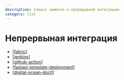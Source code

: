 ```yaml
---
description: Спиоск заметок о непрерывной интеграции
category: list
---
```

# Непрервыная интеграция

- [[fabric]]
- [[jenkins]]
- [[github-action]]
- [[fastapi-template-deployment]]
- [[digital-ocean-doctl]]

[//begin]: # "Autogenerated link references for markdown compatibility"
[fabric]: ../notes/fabric "Fabric"
[jenkins]: ../notes/jenkins "Jenkins"
[github-action]: ../notes/github-action "Githunb-action"
[fastapi-template-deployment]: ../notes/fastapi-template-deployment "fastapi template deployment"
[digital-ocean-doctl]: ../notes/digital-ocean-doctl "digital-ocean-doctl"
[//end]: # "Autogenerated link references"